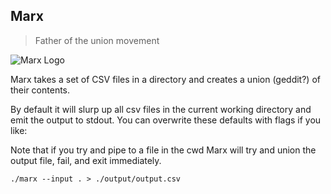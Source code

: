 ## Marx

> Father of the union movement

![Marx Logo](https://notbad.software/img/marx_logo.jpg "Stylised portrait of Karl Marx")

Marx takes a set of CSV files in a directory and creates a union (geddit?) of their contents.

By default it will slurp up all csv files in the current working directory and emit the output to stdout. You can overwrite these defaults with flags if you like:

Note that if you try and pipe to a file in the cwd Marx will try and union the output file, fail, and exit immediately.

```
./marx --input . > ./output/output.csv
```
